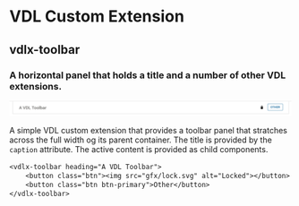 # VDL Custom Extension
## vdlx-toolbar
### A horizontal panel that holds a title and a number of other VDL extensions.

![vdlx-toolbar](../gfx/vdlx-toolbar1.png)

A simple VDL custom extension that provides a toolbar panel that stratches across the full width og its parent container.
The title is provided by the `caption` attribute. The active content is provided as child components.

```
<vdlx-toolbar heading="A VDL Toolbar">
    <button class="btn"><img src="gfx/lock.svg" alt="Locked"></button>
    <button class="btn btn-primary">Other</button>
</vdlx-toolbar>
```

